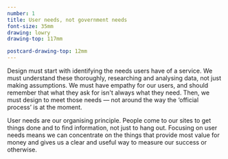 ```yaml
---
number: 1
title: User needs, not government needs
font-size: 35mm
drawing: lowry
drawing-top: 117mm

postcard-drawing-top: 12mm
---
```


Design must start with identifying the needs users have of a service. We must understand these thoroughly, researching and analysing data, not just making assumptions. We must have empathy for our users, and should remember that what they ask for isn't always what they need. Then, we must design to meet those needs — not around the way the ‘official process’ is at the moment.

User needs are our organising principle. People come to our sites to get things done and to find information, not just to hang out. Focusing on user needs means we can concentrate on the things that provide most value for money and gives us a clear and useful way to measure our success or otherwise.

